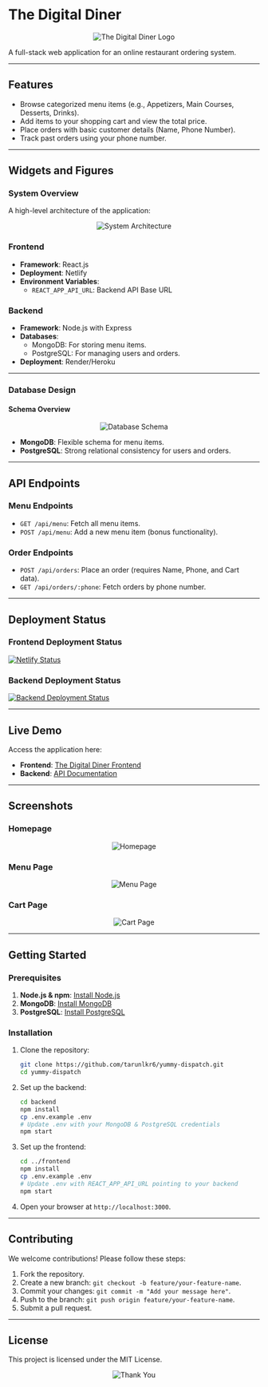 # The Digital Diner

<p align="center">
  <img src=https://www.google.com/search?sca_esv=d8f8ca26d9b374a1&rlz=1C1ONGR_enIN1067IN1067&sxsrf=AHTn8zqcYLowz0kiH5VUgo64KVAgY1vV7Q:1745123037170&q=digital+diner+logo&udm=2&fbs=ABzOT_CWdhQLP1FcmU5B0fn3xuWpA-dk4wpBWOGsoR7DG5zJBpcx8kZB4NRoUjdgt8WwoMuwgcVebmzp5FdJBsH8BgTUuyIEQIiViBx-KnlnfIT13uWK4b_j4sRl4BdB2xZMYbprgqudsq2YfKrQk6Qe0G4qsF-t3FnXU9cIp3M9r6j_5C8w5CzrQ04tzAjU62qfbzyT8UaIwyNfMoA-iRL7Fan7eI-y7w&sa=X&ved=2ahUKEwj-6uD14eWMAxU0cGwGHY62MtAQtKgLegQIFBAB&biw=1280&bih=593&dpr=1.5#vhid=Fkoz096_dPKO1M&vssid=mosaic alt="The Digital Diner Logo">
</p>

A full-stack web application for an online restaurant ordering system.

---

## **Features**
- Browse categorized menu items (e.g., Appetizers, Main Courses, Desserts, Drinks).
- Add items to your shopping cart and view the total price.
- Place orders with basic customer details (Name, Phone Number).
- Track past orders using your phone number.

---

## **Widgets and Figures**

### **System Overview**
A high-level architecture of the application:
<p align="center">
  <img src="https://via.placeholder.com/800x400?text=System+Architecture" alt="System Architecture">
</p>

### **Frontend**
- **Framework**: React.js
- **Deployment**: Netlify
- **Environment Variables**: 
  - `REACT_APP_API_URL`: Backend API Base URL

### **Backend**
- **Framework**: Node.js with Express
- **Databases**:
  - MongoDB: For storing menu items.
  - PostgreSQL: For managing users and orders.
- **Deployment**: Render/Heroku

---

### **Database Design**
#### **Schema Overview**
<p align="center">
  <img src="https://via.placeholder.com/800x400?text=Database+Schema" alt="Database Schema">
</p>

- **MongoDB**: Flexible schema for menu items.
- **PostgreSQL**: Strong relational consistency for users and orders.

---

## **API Endpoints**

### **Menu Endpoints**
- `GET /api/menu`: Fetch all menu items.
- `POST /api/menu`: Add a new menu item (bonus functionality).

### **Order Endpoints**
- `POST /api/orders`: Place an order (requires Name, Phone, and Cart data).
- `GET /api/orders/:phone`: Fetch orders by phone number.

---

## **Deployment Status**

### Frontend Deployment Status
[![Netlify Status](https://api.netlify.com/api/v1/badges/<your-badge-id>/deploy-status)](https://app.netlify.com/sites/your-site-name/deploys)

### Backend Deployment Status
[![Backend Deployment Status](https://img.shields.io/badge/Backend-Online-brightgreen)](https://your-backend-url)

---

## **Live Demo**
Access the application here:
- **Frontend**: [The Digital Diner Frontend](https://your-netlify-url.netlify.app)
- **Backend**: [API Documentation](https://your-backend-url/api-docs)

---

## **Screenshots**
### Homepage
<p align="center">
  <img src="https://via.placeholder.com/800x400?text=Homepage" alt="Homepage">
</p>

### Menu Page
<p align="center">
  <img src="https://via.placeholder.com/800x400?text=Menu+Page" alt="Menu Page">
</p>

### Cart Page
<p align="center">
  <img src="https://via.placeholder.com/800x400?text=Cart+Page" alt="Cart Page">
</p>

---

## **Getting Started**

### Prerequisites
1. **Node.js & npm**: [Install Node.js](https://nodejs.org/en/)
2. **MongoDB**: [Install MongoDB](https://www.mongodb.com/docs/manual/installation/)
3. **PostgreSQL**: [Install PostgreSQL](https://www.postgresql.org/download/)

### Installation
1. Clone the repository:
   ```bash
   git clone https://github.com/tarunlkr6/yummy-dispatch.git
   cd yummy-dispatch
   ```

2. Set up the backend:
   ```bash
   cd backend
   npm install
   cp .env.example .env
   # Update .env with your MongoDB & PostgreSQL credentials
   npm start
   ```

3. Set up the frontend:
   ```bash
   cd ../frontend
   npm install
   cp .env.example .env
   # Update .env with REACT_APP_API_URL pointing to your backend
   npm start
   ```

4. Open your browser at `http://localhost:3000`.

---

## **Contributing**

We welcome contributions! Please follow these steps:
1. Fork the repository.
2. Create a new branch: `git checkout -b feature/your-feature-name`.
3. Commit your changes: `git commit -m "Add your message here"`.
4. Push to the branch: `git push origin feature/your-feature-name`.
5. Submit a pull request.

---

## **License**
This project is licensed under the MIT License.

<p align="center">
  <img src="https://via.placeholder.com/800x100?text=Thank+You+for+Checking+Out+The+Digital+Diner!" alt="Thank You">
</p>
